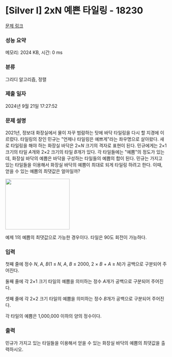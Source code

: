 # [Silver I] 2xN 예쁜 타일링 - 18230 

[문제 링크](https://www.acmicpc.net/problem/18230) 

### 성능 요약

메모리: 2024 KB, 시간: 0 ms

### 분류

그리디 알고리즘, 정렬

### 제출 일자

2024년 9월 21일 17:27:52

### 문제 설명

<p>2021년, 정보대 화장실에서 물이 자꾸 범람하는 탓에 바닥 타일링을 다시 할 지경에 이르렀다. 타일링의 장인 민규는 "언제나 타일링은 예쁘게"라는 좌우명으로 살아왔다. 새로 타일링을 해야 하는 화장실 바닥은 2×<em>N</em> 크기의 격자로 표현이 된다. 민규에게는 2×1 크기의 타일 <em>A</em>개와 2×2 크기의 타일 <em>B</em>개가 있다. 각 타일들에는 "예쁨"의 정도가 있는데, 화장실 바닥의 예쁨은 바닥을 구성하는 타일들의 예쁨의 합이 된다. 민규는 가지고 있는 타일들을 이용해서 화장실 바닥의 예쁨이 최대로 되게 타일링 하려고 한다. 이때, 얻을 수 있는 예쁨의 최댓값은 얼마일까?</p>

<p><img alt="" src="https://upload.acmicpc.net/eb53244b-f29a-4355-bce8-2104ad592baa/-/preview/" style="height: 158px; width: 200px;"></p>

<p>예제 1의 예쁨의 최댓값으로 가능한 경우이다. 타일은 90도 회전이 가능하다.</p>

### 입력 

 <p>첫째 줄에 정수 <em>N</em>, <em>A</em>, <em>B</em>(1 ≤ <em>N</em>, <em>A</em>, <em>B</em> ≤ 2000, 2 × <em>B </em>+<em> A</em> ≥ <em>N</em>)가 공백으로 구분되어 주어진다.</p>

<p>둘째 줄에 각 2×1 크기 타일의 예쁨을 의미하는 정수 <em>A</em>개가 공백으로 구분되어 주어진다.</p>

<p>셋째 줄에 각 2×2 크기 타일의 예쁨을 의미하는 정수 <em>B</em>개가 공백으로 구분되어 주어진다.</p>

<p>각 타일의 예쁨은 1,000,000 이하의 양의 정수이다.</p>

### 출력 

 <p>민규가 가지고 있는 타일들을 이용해서 얻을 수 있는 화장실 바닥의 예쁨의 최댓값을 출력하시오.</p>

